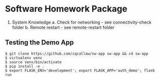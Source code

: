 # Software Homework Package

1. System Knowledge
  a. Check for networking - see connectivity-check folder
  b. Remote restart - see remote-restart folder

## Testing the Demo App

```
$ git clone https://github.com/cqcallaw/sw-app sw-app && cd sw-app
$ virtualenv venv
$ source venv/bin/activate
$ pip install -e .
$ export FLASK_ENV='development'; export FLASK_APP='auth_demo'; flask run
```